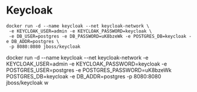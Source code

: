 # Keycloak



```
docker run -d --name keycloak --net keycloak-network \
 -e KEYCLOAK_USER=admin -e KEYCLOAK_PASSWORD=keycloak \
 -e DB_USER=postgres -e DB_PASSWORD=uK8bzeWk -e POSTGRES_DB=keycloak -e DB_ADDR=postgres \
 -p 8080:8080 jboss/keycloak
```

docker run -d --name keycloak --net keycloak-network -e KEYCLOAK_USER=admin -e KEYCLOAK_PASSWORD=keycloak -e POSTGRES_USER=postgres -e POSTGRES_PASSWORD=uK8bzeWk POSTGRES_DB=keycloak -e DB_ADDR=postgres -p 8080:8080 jboss/keycloak
w